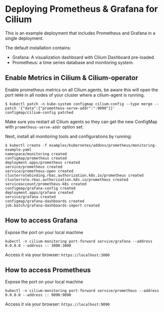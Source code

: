 # Deploying Prometheus & Grafana for Cilium

This is an example deployment that includes Prometheus and Grafana in a single
deployment.

The default installation contains:

- Grafana: A visualization dashboard with Cilium Dashboard pre-loaded.
- Prometheus: a time series database and monitoring system.

## Enable Metrics in Cilium & Cilium-operator

Enable prometheus metrics on all Cilium agents, be aware this will open the
port `9090` in all nodes of your cluster where a cilium-agent is running.

```
$ kubectl patch -n kube-system configmap cilium-config --type merge --patch '{"data":{"prometheus-serve-addr":":9090"}}'
configmap/cilium-config patched
```

Make sure you restart all Cilium agents so they can get the new ConfigMap with
`prometheus-serve-addr` option set.

Next, install all monitoring tools and configurations by running:

```
$ kubectl create -f examples/kubernetes/addons/prometheus/monitoring-example.yaml
namespace/monitoring created
configmap/prometheus created
deployment.apps/prometheus created
service/prometheus created
service/prometheus-open created
clusterrolebinding.rbac.authorization.k8s.io/prometheus created
clusterrole.rbac.authorization.k8s.io/prometheus created
serviceaccount/prometheus-k8s created
configmap/grafana-config created
deployment.apps/grafana created
service/grafana created
configmap/grafana-dashboards created
job.batch/grafana-dashboards-import created
```

## How to access Grafana

Expose the port on your local machine

```
kubectl -n cilium-monitoring port-forward service/grafana --address 0.0.0.0 --address :: 3000:3000
```

Access it via your browser: `https://localhost:3000`

## How to access Prometheus

Expose the port on your local machine

```
kubectl -n cilium-monitoring port-forward service/prometheus --address 0.0.0.0 --address :: 9090:9090
```

Access it via your browser: `https://localhost:9090`
